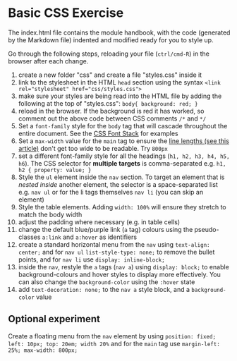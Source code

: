 # Basic CSS Exercise

The index.html file contains the module handbook, with the code (generated by the Markdown file) indented and modified ready for you to style up.

Go through the following steps, reloading your file (`ctrl/cmd-R`) in the browser after each change.

1. create a new folder "css" and create a file "styles.css" inside it
1. link to the stylesheet in the HTML `head` section using the syntax `<link rel="stylesheet" href="css/styles.css">`
1. make sure your styles are being read into the HTML file by adding the following at the top of "styles.css": `body{ background: red; }`
1. reload in the browser. If the background is red it has worked, so comment out the above code between CSS comments `/*` and `*/`
1. Set a `font-family` style for the `body` tag that will cascade throughout the entire document. See the [CSS Font Stack](https://www.cssfontstack.com/) for examples
1. Set a `max-width` value for the `main` tag to ensure the [line lengths (see this article)](https://www.usability.gov/get-involved/blog/2006/08/line-length-and-onscreen-reading.html) don't get too wide to be readable. Try `800px`
1. set a different font-family style for all the headings (`h1, h2, h3, h4, h5, h6`). The CSS selector for **multiple targets** is comma-separated e.g. `h1, h2 { property: value; }`
1. Style the `ul` element inside the `nav` section. To target an element that is *nested inside* another element, the selector is a space-separated list e.g. `nav ul` or for the li tags themselves `nav li` (you can skip an element)
1. Style the table elements. Adding `width: 100%` will ensure they stretch to match the body width
1. adjust the padding where necessary (e.g. in table cells)
1. change the default blue/purple link (`a` tag) colours using the pseudo-classes `a:link` and `a:hover` as identifiers
1. create a standard horizontal menu from the `nav` using `text-align: center;` and for `nav ul` `list-style-type: none;` to remove the bullet points, and for `nav li` use `display: inline-block;`
1. inside the `nav`, restyle the `a` tags (`nav a`) using `display: block;` to enable background-colours and hover styles to display more effectively. You can also change the `background-color` using the `:hover` state
1. add `text-decoration: none;` to the `nav a` style block, and a `background-color` value

## Optional experiment

Create a floating menu from the `nav` element by using `position: fixed; left: 10px; top: 20em; width 20%` and for the `main` tag use `margin-left: 25%; max-width: 800px;`
